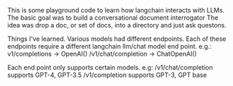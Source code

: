 This is some playground code to learn how langchain interacts with LLMs.
The basic goal was to build a conversational document interrogator
The idea was drop a doc, or set of docs, into a directory and just ask questons.

Things I've learned. 
Various models had different endpoints.  Each of these endpoints require a different langchain
llm/chat model end point.  e.g.:
    v1/completions -> OpenAI()
    /v1/chat/completion -> ChatOpenAI()

Each end point only supports certain models.  e.g:
    /v1/chat/completion supports GPT-4, GPT-3.5
    /v1/completion supports GPT-3, GPT base